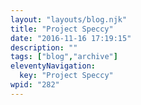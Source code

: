 ```yaml
---
layout: "layouts/blog.njk"
title: "Project Speccy"
date: "2016-11-16 17:19:15"
description: ""
tags: ["blog","archive"]
eleventyNavigation:
  key: "Project Speccy"
wpid: "282"
---
```

